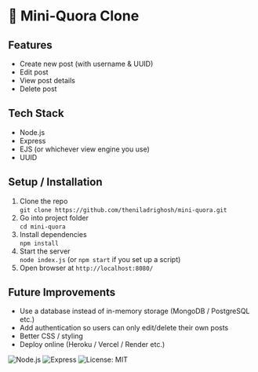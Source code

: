 # 🧠 Mini-Quora Clone

## Features
- Create new post (with username & UUID)
- Edit post
- View post details
- Delete post

## Tech Stack
- Node.js
- Express
- EJS (or whichever view engine you use)
- UUID

## Setup / Installation

1. Clone the repo  
   `git clone https://github.com/theniladrighosh/mini-quora.git`
2. Go into project folder  
   `cd mini-quora`
3. Install dependencies  
   `npm install`
4. Start the server  
   `node index.js`  (or `npm start` if you set up a script)
5. Open browser at `http://localhost:8080/`

## Future Improvements

- Use a database instead of in-memory storage (MongoDB / PostgreSQL etc.)
- Add authentication so users can only edit/delete their own posts
- Better CSS / styling
- Deploy online (Heroku / Vercel / Render etc.)


![Node.js](https://img.shields.io/badge/Node.js-18.x-brightgreen?logo=node.js)
![Express](https://img.shields.io/badge/Express.js-4.x-lightgrey?logo=express)
![License: MIT](https://img.shields.io/badge/License-MIT-blue.svg)
